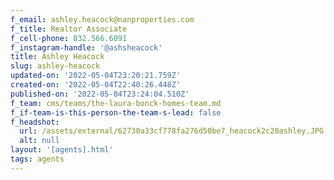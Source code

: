 ```yaml
---
f_email: ashley.heacock@nanproperties.com
f_title: Realtor Associate
f_cell-phone: 832.566.6091
f_instagram-handle: '@ashsheacock'
title: Ashley Heacock
slug: ashley-heacock
updated-on: '2022-05-04T23:20:21.759Z'
created-on: '2022-05-04T22:40:26.448Z'
published-on: '2022-05-04T23:24:04.510Z'
f_team: cms/teams/the-laura-bonck-homes-team.md
f_if-team-is-this-person-the-team-s-lead: false
f_headshot:
  url: /assets/external/62730a33cf778fa276d50be7_heacock2c20ashley.JPG
  alt: null
layout: '[agents].html'
tags: agents
---
```



